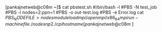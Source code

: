 [pankajnetweb@c08m ~]$ cat pbstest.sh
#/bin/bash -l
#PBS -N test_job
#PBS -l nodes=2:ppn=1
#PBS -o  out-test.log
#PBS -e Error.log
cat $PBS_NODEFILE>nodes
module load mpi/openmpi/x86_64
mpirun -machinefile ./nodes np 2 ./cpi
hostname
[pankajnetweb@c08m ~]$
